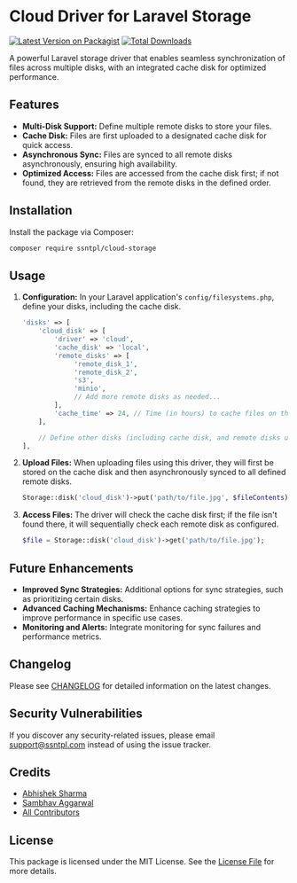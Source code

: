 # Cloud Driver for Laravel Storage

[![Latest Version on Packagist](https://img.shields.io/packagist/v/ssntpl/cloud-storage.svg?style=flat-square)](https://packagist.org/packages/ssntpl/cloud-storage)
[![Total Downloads](https://img.shields.io/packagist/dt/ssntpl/cloud-storage.svg?style=flat-square)](https://packagist.org/packages/ssntpl/cloud-storage)

A powerful Laravel storage driver that enables seamless synchronization of files across multiple disks, with an integrated cache disk for optimized performance.

## Features

- **Multi-Disk Support:** Define multiple remote disks to store your files.
- **Cache Disk:** Files are first uploaded to a designated cache disk for quick access.
- **Asynchronous Sync:** Files are synced to all remote disks asynchronously, ensuring high availability.
- **Optimized Access:** Files are accessed from the cache disk first; if not found, they are retrieved from the remote disks in the defined order.

## Installation

Install the package via Composer:

```bash
composer require ssntpl/cloud-storage
```

## Usage

1. **Configuration:** In your Laravel application's `config/filesystems.php`, define your disks, including the cache disk.

   ```php
   'disks' => [
       'cloud_disk' => [
           'driver' => 'cloud',
           'cache_disk' => 'local',
           'remote_disks' => [
                'remote_disk_1', 
                'remote_disk_2', 
                's3', 
                'minio',
                // Add more remote disks as needed...
           ],
           'cache_time' => 24, // Time (in hours) to cache files on the cache disk
       ],

       // Define other disks (including cache disk, and remote disks used in the cloud disk above)
   ],
   ```

2. **Upload Files:**
   When uploading files using this driver, they will first be stored on the cache disk and then asynchronously synced to all defined remote disks.

   ```php
   Storage::disk('cloud_disk')->put('path/to/file.jpg', $fileContents);
   ```

3. **Access Files:**
   The driver will check the cache disk first; if the file isn't found there, it will sequentially check each remote disk as configured.

   ```php
   $file = Storage::disk('cloud_disk')->get('path/to/file.jpg');
   ```

## Future Enhancements

- **Improved Sync Strategies:** Additional options for sync strategies, such as prioritizing certain disks.
- **Advanced Caching Mechanisms:** Enhance caching strategies to improve performance in specific use cases.
- **Monitoring and Alerts:** Integrate monitoring for sync failures and performance metrics.

## Changelog

Please see [CHANGELOG](CHANGELOG.md) for detailed information on the latest changes.

## Security Vulnerabilities

If you discover any security-related issues, please email support@ssntpl.com instead of using the issue tracker.

## Credits

- [Abhishek Sharma](https://github.com/Abhishek5Sharma)
- [Sambhav Aggarwal](https://github.com/sambhav-aggarwal)
- [All Contributors](../../contributors)

## License

This package is licensed under the MIT License. See the [License File](LICENSE.md) for more details.
